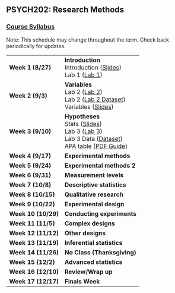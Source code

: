 ## PSYCH202: Research Methods
### <a href="https://marcuscappiello.github.io/teaching/PSYCH202/PSYCH202_Syllabus.pdf" target="blank">Course Syllabus</a> 

Note: This schedule may change throughout the term. Check back periodically for updates.

<table>
  <tbody>
    
  <tr><td><strong>Week 1 (8/27)</strong>  </td><td>  <strong>Introduction</strong> 
                                    <br>Introduction (<a href="https://marcuscappiello.github.io/teaching/PSYCH202/Slides/PSYC202_Lecture1_Intro.pdf" target="blank">Slides</a>)
                                    <br> Lab 1 (<a href="https://marcuscappiello.github.io/teaching/PSYCH202/Labs/PSYC202_Lab1_Library.pdf" target="blank">Lab 1</a>) </td></tr>

  <tr><td><strong>Week 2 (9/3)  </strong></td><td><strong>Variables</strong>
                                    <br> Lab 2 (<a href="https://marcuscappiello.github.io/teaching/PSYCH202/Labs/PSYC202_F19_Lab2.pdf" target="blank">Lab 2</a>) 
  <br> Lab 2 (<a href="https://marcuscappiello.github.io/teaching/PSYCH202/Labs/datasetNFAQ_S19.xlsx" target="blank">Lab 2 Dataset</a>)
  <br> Variables (<a href="https://marcuscappiello.github.io/teaching/PSYCH202/Slides/PSYC202_Lecture2_Variables.pdf" target="blank">Slides</a>)
  
  </td></tr>
                                    
                                    
  <tr><td><strong>Week 3 (9/10)  </strong></td><td><strong>Hypotheses</strong>
  <br> Stats  (<a href="https://marcuscappiello.github.io/teaching/PSYCH202/Slides/PSYC202_Lecture3_Stats.pdf" target="blank">Slides</a>)
  <br> Lab 3 (<a href="https://marcuscappiello.github.io/teaching/PSYCH202/Labs/PSYC202_Lab3_Tables.pdf" target="blank">Lab 3</a>) 
  <br> Lab 3 Data (<a href="https://marcuscappiello.github.io/teaching/PSYCH202/Labs/PSYC202_Lab_MRLNS_Gender_Age.xlsx" target="blank">Dataset</a>)
  <br> APA table (<a href="https://marcuscappiello.github.io/teaching/PSYCH202/Slides/Creating_APA_Tables.pdf" target="blank">PDF Guide</a>)
  
  </td></tr>
 
  <tr><td><strong>Week 4 (9/17)  </strong></td><td><strong>Experimental methods</strong></td></tr>
  <tr><td><strong>Week 5 (9/24)  </strong></td><td><strong>Experimental methods 2</strong></td></tr>
  <tr><td><strong>Week 6 (9/31)  </strong></td><td><strong>Measurement levels</strong></td></tr>
  <tr><td><strong>Week 7 (10/8)  </strong></td><td><strong>Descriptive statistics</strong></td></tr>
  <tr><td><strong>Week 8 (10/15)  </strong></td><td><strong>Qualitative research</strong></td></tr>
  <tr><td><strong>Week 9 (10/22)  </strong></td><td><strong>Experimental design</strong></td></tr>
  <tr><td><strong>Week 10 (10/29) </strong></td><td><strong>Conducting experiments</strong></td></tr>
  <tr><td><strong>Week 11 (11/5) </strong></td><td><strong>Complex designs</strong></td></tr>
  <tr><td><strong>Week 12 (11/12) </strong></td><td><strong>Other designs</strong></td></tr>
  <tr><td><strong>Week 13 (11/19) </strong></td><td><strong>Inferential statistics</strong></td></tr>
  <tr><td><strong>Week 14 (11/26) </strong></td><td><strong>No Class (Thanksgiving)</strong></td></tr>
  <tr><td><strong>Week 15 (12/2) </strong></td><td><strong>Advanced statistics</strong></td></tr>
  <tr><td><strong>Week 16 (12/10) </strong></td><td><strong>Review/Wrap up</strong></td></tr>
  <tr><td><strong>Week 17 (12/17) </strong></td><td><strong>Finals Week</strong></td></tr>
  
